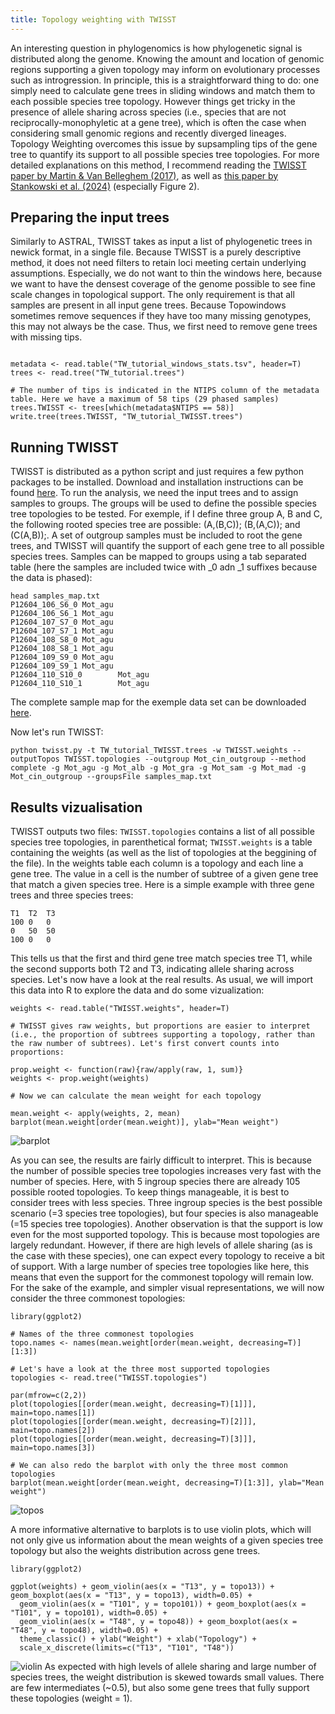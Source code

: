 ```yaml
---
title: Topology weighting with TWISST
---
```


An interesting question in phylogenomics is how phylogenetic signal is distributed along the genome. Knowing the amount and location of genomic regions supporting a given topology may inform on evolutionary processes such as introgression. In principle, this is a straightforward thing to do: one simply need to calculate gene trees in sliding windows and match them to each possible species tree topology. However things get tricky in the presence of allele sharing across species (i.e., species that are not reciprocally-monophyletic at a gene tree), which is often the case when considering small genomic regions and recently diverged lineages. Topology Weighting overcomes this issue by supsampling tips of the gene tree to quantify its support to all possible species tree topologies. For more detailed explanations on this method, I recommend reading the [TWISST paper by Martin & Van Belleghem (2017)](https://academic.oup.com/genetics/article/206/1/429/6064218), as well as [this paper by Stankowski et al. (2024)](https://www.science.org/doi/full/10.1126/science.adi2982) (especially Figure 2).

## Preparing the input trees

Similarly to ASTRAL, TWISST takes as input a list of phylogenetic trees in newick format, in a single file. Because TWISST is a purely descriptive method, it does not need filters to retain loci meeting certain underlying assumptions. Especially, we do not want to thin the windows here, because we want to have the densest coverage of the genome possible to see fine scale changes in topological support. The only requirement is that all samples are present in all input gene trees. Because Topowindows sometimes remove sequences if they have too many missing genotypes, this may not always be the case. Thus, we first need to remove gene trees with missing tips.

```R:

metadata <- read.table("TW_tutorial_windows_stats.tsv", header=T)
trees <- read.tree("TW_tutorial.trees")

# The number of tips is indicated in the NTIPS column of the metadata table. Here we have a maximum of 58 tips (29 phased samples)
trees.TWISST <- trees[which(metadata$NTIPS == 58)]
write.tree(trees.TWISST, "TW_tutorial_TWISST.trees")
```

## Running TWISST

TWISST is distributed as a python script and just requires a few python packages to be installed. Download and installation instructions can be found [here](https://github.com/simonhmartin/twisst).
To run the analysis, we need the input trees and to assign samples to groups. The groups will be used to define the possible species tree topologies to be tested. For exemple, if I define three group A, B and C, the following rooted species tree are possible: (A,(B,C)); (B,(A,C)); and (C(A,B));. A set of outgroup samples must be included to root the gene trees, and TWISST will quantify the support of each gene tree to all possible species trees. Samples can be mapped to groups using a tab separated table (here the samples are included twice with _0 adn _1 suffixes because the data is phased):

```bash:
head samples_map.txt
P12604_106_S6_0 Mot_agu
P12604_106_S6_1 Mot_agu
P12604_107_S7_0 Mot_agu
P12604_107_S7_1 Mot_agu
P12604_108_S8_0 Mot_agu
P12604_108_S8_1 Mot_agu
P12604_109_S9_0 Mot_agu
P12604_109_S9_1 Mot_agu
P12604_110_S10_0        Mot_agu
P12604_110_S10_1        Mot_agu
```
The complete sample map for the exemple data set can be downloaded [here](https://drive.google.com/file/d/1XUbxjjQfhvEqIsqSvVDafs0FhK2ylKVE/view?usp=sharing).

Now let's run TWISST:
```bash:
python twisst.py -t TW_tutorial_TWISST.trees -w TWISST.weights --outputTopos TWISST.topologies --outgroup Mot_cin_outgroup --method complete -g Mot_agu -g Mot_alb -g Mot_gra -g Mot_sam -g Mot_mad -g Mot_cin_outgroup --groupsFile samples_map.txt
```
## Results vizualisation

TWISST outputs two files: `TWISST.topologies` contains a list of all possible species tree topologies, in parenthetical format; `TWISST.weights` is a table containing the weights (as well as the list of topologies at the beggining of the file). In the weights table each column is a topology and each line a gene tree. The value in a cell is the number of subtree of a given gene tree that match a given species tree. Here is a simple example with three gene trees and three species trees:
```bash:
T1  T2  T3
100 0   0
0   50  50
100 0   0
```
This tells us that the first and third gene tree match species tree T1, while the second supports both T2 and T3, indicating allele sharing across species.
Let's now have a look at the real results. As usual, we will import this data into R to explore the data and do some vizualization:

```R:
weights <- read.table("TWISST.weights", header=T)

# TWISST gives raw weights, but proportions are easier to interpret (i.e., the proportion of subtrees supporting a topology, rather than the raw number of subtrees). Let's first convert counts into proportions:

prop.weight <- function(raw){raw/apply(raw, 1, sum)}
weights <- prop.weight(weights)

# Now we can calculate the mean weight for each topology

mean.weight <- apply(weights, 2, mean)
barplot(mean.weight[order(mean.weight)], ylab="Mean weight")
```
![barplot](/Genome-Wide-Phylogenies.github.io/assets/Mean_weight_barplot.png)

As you can see, the results are fairly difficult to interpret. This is because the number of possible species tree topologies increases very fast with the number of species. Here, with 5 ingroup species there are already 105 possible rooted topologies. To keep things manageable, it is best to consider trees with less species. Three ingroup species is the best possible scenario (=3 species tree topologies), but four species is also manageable (=15 species tree topologies). Another observation is that the support is low even for the most supported topology. This is because most topologies are largely redundant. However, if there are high levels of allele sharing (as is the case with these species), one can expect every topology to receive a bit of support. With a large number of species tree topologies like here, this means that even the support for the commonest topology will remain low.
For the sake of the example, and simpler visual representations, we will now consider the three commonest topologies:

```R:
library(ggplot2)

# Names of the three commonest topologies
topo.names <- names(mean.weight[order(mean.weight, decreasing=T)][1:3])

# Let's have a look at the three most supported topologies
topologies <- read.tree("TWISST.topologies")

par(mfrow=c(2,2))
plot(topologies[[order(mean.weight, decreasing=T)[1]]], main=topo.names[1])
plot(topologies[[order(mean.weight, decreasing=T)[2]]], main=topo.names[2])   
plot(topologies[[order(mean.weight, decreasing=T)[3]]], main=topo.names[3])

# We can also redo the barplot with only the three most common topologies
barplot(mean.weight[order(mean.weight, decreasing=T)[1:3]], ylab="Mean weight")
```
![topos](/Genome-Wide-Phylogenies.github.io/assets/Plot_3_commonest_topos.png)

A more informative alternative to barplots is to use violin plots, which will not only give us information about the mean weights of a given species tree topology but also the weights distribution across gene trees.

```R:
library(ggplot2)

ggplot(weights) + geom_violin(aes(x = "T13", y = topo13)) + geom_boxplot(aes(x = "T13", y = topo13), width=0.05) +
  geom_violin(aes(x = "T101", y = topo101)) + geom_boxplot(aes(x = "T101", y = topo101), width=0.05) +
  geom_violin(aes(x = "T48", y = topo48)) + geom_boxplot(aes(x = "T48", y = topo48), width=0.05) +
  theme_classic() + ylab("Weight") + xlab("Topology") +
  scale_x_discrete(limits=c("T13", "T101", "T48"))
```
![violin](/Genome-Wide-Phylogenies.github.io/assets/Violin_plots_TW.png)
As expected with high levels of allele sharing and large number of species trees, the weight distribution is skewed towards small values. There are few intermediates (~0.5), but also some gene trees that fully support these topologies (weight = 1).
